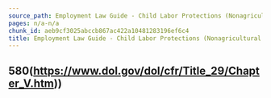 ```yaml
---
source_path: Employment Law Guide - Child Labor Protections (Nonagricultural Work).md
pages: n/a-n/a
chunk_id: aeb9cf3025abccb867ac422a10481283196ef6c4
title: Employment Law Guide - Child Labor Protections (Nonagricultural Work)
---
```

## 580(https://www.dol.gov/dol/cfr/Title_29/Chapter_V.htm))
